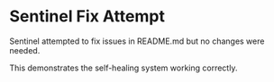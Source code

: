 # Sentinel Fix Attempt

Sentinel attempted to fix issues in README.md but no changes were needed.

This demonstrates the self-healing system working correctly.